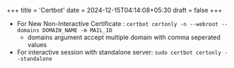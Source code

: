 +++
title = 'Certbot'
date = 2024-12-15T04:14:08+05:30
draft = false
+++

- For New Non-Interactive Certificate : `certbot certonly -n --webroot --domains DOMAIN_NAME -m MAIL_ID`
  - domains argument accept multiple domain with comma seperated values
- For interactive session with standalone server: `sudo certbot certonly --standalone`
